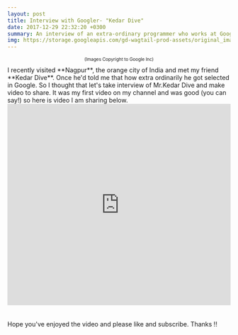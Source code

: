 ```yaml
---
layout: post
title: Interview with Googler- "Kedar Dive"
date: 2017-12-29 22:32:20 +0300
summary: An interview of an extra-ordinary programmer who works at Google (Interview is taken by me. Sorry!)
img: https://storage.googleapis.com/gd-wagtail-prod-assets/original_images/evolving_google_identity_inline_002.gif
---
```

<p style="font-size: 10px;text-align: center;"> (Images Copyright to Google Inc)</p>
I recently visited **Nagpur**, the orange city of India and met my friend **Kedar Dive**.
Once he'd told me that how extra ordinarily he got selected in Google.
So I thought that let's take interview of Mr.Kedar Dive and make video to share.
It was my first video on my channel and was good (you can say!)
so here is video I am sharing below.

<div align="center">
<iframe width="100%" height="455" src="https://www.youtube.com/embed/eJ5auWu6Ems" frameborder="0" gesture="media" allow="encrypted-media" allowfullscreen></iframe>
</div>
<br><br>
Hope you've enjoyed the video and please like and subscribe. Thanks !!

